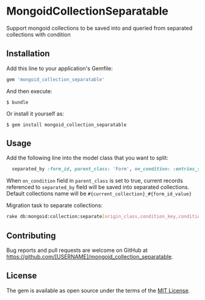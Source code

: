 # MongoidCollectionSeparatable

Support mongoid collections to be saved into and queried from separated collections with condition

## Installation

Add this line to your application's Gemfile:

```ruby
gem 'mongoid_collection_separatable'
```

And then execute:

    $ bundle

Or install it yourself as:

    $ gem install mongoid_collection_separatable

## Usage
Add the following line into the model class that you want to split:
```ruby
  separated_by :form_id, parent_class: 'Form', on_condition: :entries_separated
```

When `on_condition` field in `parent_class` is set to true, current records referenced to `separated_by` field will be saved into separated collections. Default collections name will be `#{current_collection}_#{form_id_value}` 

Migration task to separate collections:
```bash
rake db:mongoid:collection:separate[origin_class,condition_key,condition_value]
```

## Contributing

Bug reports and pull requests are welcome on GitHub at https://github.com/[USERNAME]/mongoid_collection_separatable.

## License

The gem is available as open source under the terms of the [MIT License](https://opensource.org/licenses/MIT).
